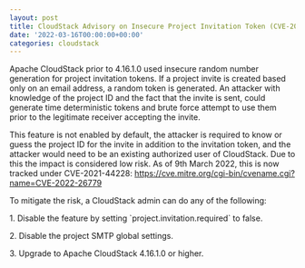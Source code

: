 ```yaml
---
layout: post
title: CloudStack Advisory on Insecure Project Invitation Token (CVE-2022-26779)
date: '2022-03-16T00:00:00+00:00'
categories: cloudstack
---
```

<p>Apache CloudStack prior to 4.16.1.0 used insecure random number generation for project invitation tokens. If a project invite is created based only on an email address, a random token is generated. An attacker with knowledge of the project ID and the fact that the invite is sent, could generate time deterministic tokens and brute force attempt to use them prior to the legitimate receiver accepting the invite.</p>
<p>This feature is not enabled by default, the attacker is required to know or guess the project ID for the invite in addition to the invitation token, and the attacker would need to be an existing authorized user of CloudStack. Due to this the impact is considered low risk. As of 9th March 2022, this is now tracked under CVE-2021-44228: <a href="https://cve.mitre.org/cgi-bin/cvename.cgi?name=CVE-2022-26779">https://cve.mitre.org/cgi-bin/cvename.cgi?name=CVE-2022-26779</a></p>
<p>To mitigate the risk, a CloudStack admin can do any of the following:</p>
<p>1. Disable the feature by setting `project.invitation.required` to false.</p>
<p>2. Disable the project SMTP global settings.</p>
<p>3. Upgrade to Apache CloudStack 4.16.1.0 or higher.</p>
